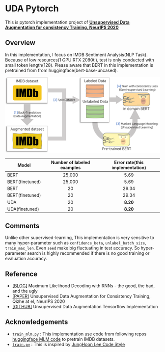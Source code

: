 # UDA Pytorch
This is pytorch implementation project of [**Unsupervised Data Augmentation for consistency Training, NeurIPS 2020**](https://arxiv.org/abs/1904.12848)

## Overview
In this implementation, I focus on IMDB Sentiment Analysis(NLP Task).
Because of low resources(1 GPU RTX 2080ti), test is only conducted with small token length(128).
Please aware that BERT in this implementation is pretrained from from huggingface(bert-base-uncased).

![](imgs/overview_architecture.png)

Model                  | Number of labeled examples | Error rate(this implementation)
---------------------- | :------------------------: | :--------:
BERT                   | 25,000                     | 5.69
BERT(finetuned)        | 25,000                     | 5.69
BERT                   | 20                         | 29.34
BERT(finetuned)        | 20                         | 29.34
UDA                    | 20                         | **8.20**
UDA(finetuned)         | 20                         | **8.20**


## Comments
Unlike other supervised-learning, This implementation is very sensitive to many hyper-parameter such as `confidence_beta`, `unlabel_batch_size`, `train_max_len`.
Even `seed` make big fluctuating in test accuracy.
So hyper-parameter search is highly recommended if there is no good training or evaluation accuracy.

## Reference
- [[BLOG]](https://nlp.stanford.edu/blog/maximum-likelihood-decoding-with-rnns-the-good-the-bad-and-the-ugly/#:~:text=Temperature%20sampling%20is%20a%20standard,semantic%20distortions%20in%20the%20process.) Maximum Likelihood Decoding with RNNs - the good, the bad, and the ugly
- [[PAPER]](https://arxiv.org/abs/1904.12848) Unsupervised Data Augmentation for Consistency Training, Qizhe at el, NeurIPS 2020
- [[GITHUB]](https://github.com/google-research/uda) Unsupervised Data Augmentation Tensorflow Implementation

## Acknowledgements
 - [`train_mlm.py`](https://github.com/JoungheeKim/uda_pytorch/blob/main/src/train_mlm.py) : This implementation use code from following repos [huggingface MLM code](https://github.com/huggingface/transformers/blob/master/examples/language-modeling/run_mlm.py) to pretrain IMDB datasets.
 - [`train.py`](https://github.com/JoungheeKim/uda_pytorch/blob/main/src/train.py) : This is inspired by [JungHoon Lee Code Style](https://github.com/JhnLee)
